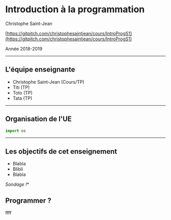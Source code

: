 # Introduction à la programmation

Christophe Saint-Jean

[https://gitpitch.com/christophesaintjean/cours/IntroProgS1](https://gitpitch.com/christophesaintjean/cours/IntroProgS1)

Année 2018-2019

---
## L'équipe enseignante

* Christophe Saint-Jean (Cours/TP)
* Titi (TP)
* Toto (TP)
* Tata (TP)

---

## Organisation de l'UE

```python
import os
```

---

## Les objectifs de cet enseignement

 * Blabla
 * Blibli
 * Blabla

*Sondage !**


## Programmer ?

ffff
<!--stackedit_data:
eyJoaXN0b3J5IjpbLTE2MDE0NjQ0NDddfQ==
-->